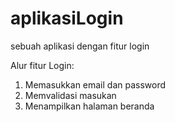 # aplikasiLogin
sebuah aplikasi dengan fitur login

Alur fitur Login:
1. Memasukkan email dan password
2. Memvalidasi masukan
3. Menampilkan halaman beranda
   
